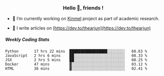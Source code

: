 <h3 align="center">Hello 👋, friends !</h3>

- 🔭 I’m currently working on [Kinmel](https://github.com/thearjun/kinmel) project as part of academic research.

- 📝 I write articles on [https://dev.to/thearjun](https://dev.to/thearjun)


##### Weekly Coding Stats
<!--START_SECTION:waka-->
```text
Python       17 hrs 22 mins  █████████████████░░░░░░░░   68.63 % 
JavaScript   2 hrs 6 mins    ██░░░░░░░░░░░░░░░░░░░░░░░   08.33 % 
JSX          2 hrs 5 mins    ██░░░░░░░░░░░░░░░░░░░░░░░   08.25 % 
Docker       47 mins         ▓░░░░░░░░░░░░░░░░░░░░░░░░   03.12 % 
HTML         36 mins         ▓░░░░░░░░░░░░░░░░░░░░░░░░   02.41 % 
```
<!--END_SECTION:waka-->
